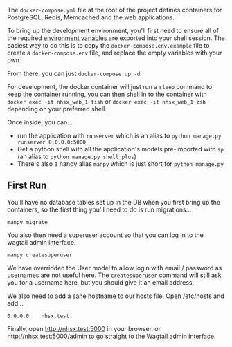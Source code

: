 The `docker-compose.yml` file at the root of the project defines containers for PostgreSQL, Redis, Memcached and the web applications.

To bring up the development environment, you'll first need to ensure all of the required [environment variables](environment-variables.md) are exported into your shell session. The easiest way to do this is to copy the `docker-compose.env.example`
file to create a `docker-compose.env` file, and replace the empty variables with your
own.

From there, you can just `docker-compose up -d`

For development, the docker container will just run a `sleep` command to keep the container running, you can then shell in to the container with `docker exec -it nhsx_web_1 fish` or `docker exec -it nhsx_web_1 zsh` depending on your preferred shell.

Once inside, you can...

* run the application with `runserver` which is an alias to `python manage.py runserver 0.0.0.0:5000`
* Get a python shell with all the application's models pre-imported with `sp` (an alias to `python manage.py shell_plus`)
* There's also a handy alias `manpy` which is just short for `python manage.py`


## First Run

You'll have no database tables set up in the DB when you first bring up the containers, so the first thing you'll need to do is run migrations...

```
manpy migrate
```

You also then need a superuser account so that you can log in to the wagtail admin interface.

```
manpy createsuperuser
```

We have overridden the User model to allow login with email / password as usernames are not useful here. The `createsuperuser` command will still ask you for a username here, but you should give it an email address.

We also need to add a sane hostname to our hosts file. Open /etc/hosts and add...

```
0.0.0.0    nhsx.test
```

Finally, open http://nhsx.test:5000 in your browser, or http://nhsx.test:5000/admin to go straight to the Wagtail admin interface.

